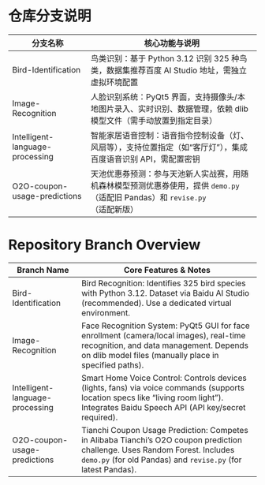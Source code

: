 # 仓库分支说明  

| 分支名称              | 核心功能与说明                                                                                     |  
|-----------------------|--------------------------------------------------------------------------------------------------|  
| Bird-Identification      | 鸟类识别：基于 Python 3.12 识别 325 种鸟类，数据集推荐百度 AI Studio 地址，需独立虚拟环境配置                |  
| Image-Recognition      | 人脸识别系统：PyQt5 界面，支持摄像头/本地图片录入、实时识别、数据管理，依赖 dlib 模型文件（需手动放置到指定目录）       |  
| Intelligent-language-processing      | 智能家居语音控制：语音指令控制设备（灯、风扇等），支持位置指定（如“客厅灯”），集成百度语音识别 API，需配置密钥          |  
| O2O-coupon-usage-predictions   | 天池优惠券预测：参与天池新人实战赛，用随机森林模型预测优惠券使用，提供 `demo.py`（适配旧 Pandas）和 `revise.py`（适配新版） |  


# Repository Branch Overview  

| Branch Name           | Core Features & Notes                                                                 |  
|-----------------------|---------------------------------------------------------------------------------------|  
| Bird-Identification      | Bird Recognition: Identifies 325 bird species with Python 3.12. Dataset via Baidu AI Studio (recommended). Use a dedicated virtual environment. |  
| Image-Recognition      | Face Recognition System: PyQt5 GUI for face enrollment (camera/local images), real-time recognition, and data management. Depends on dlib model files (manually place in specified paths). |  
| Intelligent-language-processing      | Smart Home Voice Control: Controls devices (lights, fans) via voice commands (supports location specs like “living room light”). Integrates Baidu Speech API (API key/secret required). |  
| O2O-coupon-usage-predictions   | Tianchi Coupon Usage Prediction: Competes in Alibaba Tianchi’s O2O coupon prediction challenge. Uses Random Forest. Includes `demo.py` (for old Pandas) and `revise.py` (for latest Pandas). |  
